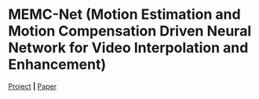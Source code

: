 # MEMC-Net (Motion Estimation and Motion Compensation Driven Neural Network for Video Interpolation and Enhancement)
[Project](https://sites.google.com/view/wenbobao/memc-net) **|** [Paper](http://arxiv.org/abs/1810.08768)
